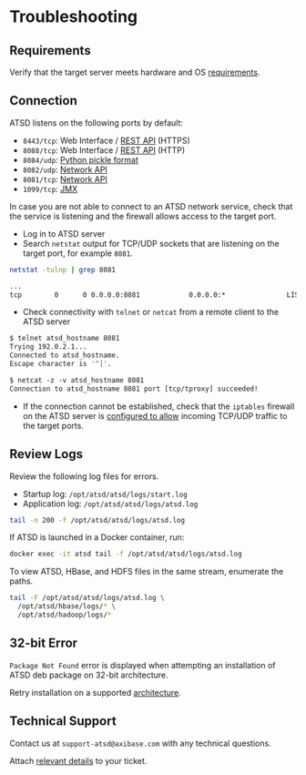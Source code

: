 # Troubleshooting

## Requirements

Verify that the target server meets hardware and OS [requirements](./requirements.md).

## Connection

ATSD listens on the following ports by default:

* `8443/tcp`: Web Interface / [REST API](../api/data/README.md) (HTTPS)
* `8088/tcp`: Web Interface / [REST API](../api/data/README.md) (HTTP)
* `8084/udp`: [Python pickle format](../integration/graphite/pickle-protocol.md)
* `8082/udp`: [Network API](../api/network/README.md)
* `8081/tcp`: [Network API](../api/network/README.md)
* `1099/tcp`: [JMX](../administration/monitoring-metrics/jmx.md)

In case you are not able to connect to an ATSD network service, check that the service is listening and the firewall allows access to the target port.

* Log in to ATSD server
* Search `netstat` output for TCP/UDP sockets that are listening on the target port, for example `8081`.

```sh
netstat -tulnp | grep 8081
```

```txt
...
tcp        0      0 0.0.0.0:8081            0.0.0.0:*               LISTEN
```

* Check connectivity with `telnet` or `netcat` from a remote client to the ATSD server

```sh
$ telnet atsd_hostname 8081
Trying 192.0.2.1...
Connected to atsd_hostname.
Escape character is '^]'.
```

```txt
$ netcat -z -v atsd_hostname 8081
Connection to atsd_hostname 8081 port [tcp/tproxy] succeeded!
```

* If the connection cannot be established, check that the `iptables` firewall on the ATSD server is [configured to allow](firewall.md) incoming TCP/UDP traffic to the target ports.

## Review Logs

Review the following log files for errors.

* Startup log: `/opt/atsd/atsd/logs/start.log`
* Application log: `/opt/atsd/atsd/logs/atsd.log`

```sh
tail -n 200 -f /opt/atsd/atsd/logs/atsd.log
```

If ATSD is launched in a Docker container, run:

```bash
docker exec -it atsd tail -f /opt/atsd/atsd/logs/atsd.log
```

To view ATSD, HBase, and HDFS files in the same stream, enumerate the paths.

```sh
tail -F /opt/atsd/atsd/logs/atsd.log \
  /opt/atsd/hbase/logs/* \
  /opt/atsd/hadoop/logs/*
```

## 32-bit Error

`Package Not Found` error is displayed when attempting an installation of ATSD deb package on 32-bit architecture.

Retry installation on a supported [architecture](./requirements.md).

## Technical Support

Contact us at `support-atsd@axibase.com` with any technical questions.

Attach [relevant details](../administration/support.md) to your ticket.
